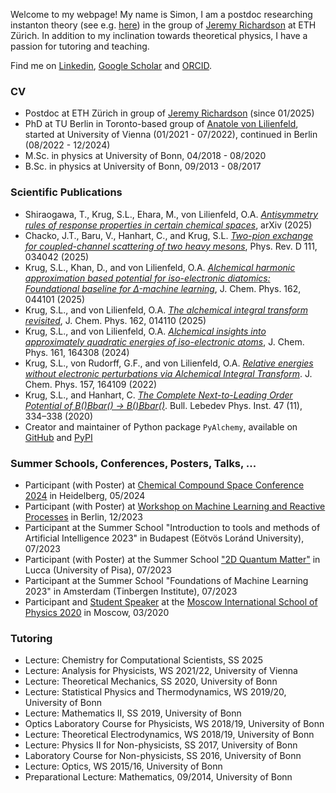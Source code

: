 Welcome to my webpage! My name is Simon, I am a postdoc researching instanton theory (see e.g. [here](https://www.nature.com/articles/s41467-024-48463-2)) in the group of [Jeremy Richardson](https://www.richardson.ethz.ch/people/jeremy-richardson.html) at ETH Zürich. In addition to my inclination towards theoretical physics, I have a passion for tutoring and teaching.

Find me on [Linkedin](https://www.linkedin.com/in/simon-le%C3%B3n-krug-191012284/), [Google Scholar](https://scholar.google.com/citations?user=SXvLvh8AAAAJ&hl=de&oi=ao) and [ORCID](https://orcid.org/0000-0002-9821-8280).

### CV
- Postdoc at ETH Zürich in group of [Jeremy Richardson](https://www.richardson.ethz.ch/people/jeremy-richardson.html) (since 01/2025)
- PhD at TU Berlin in Toronto-based group of [Anatole von Lilienfeld](https://chemspacelab.chem.utoronto.ca/people/head-of-lab), started at University of Vienna (01/2021 - 07/2022), continued in Berlin (08/2022 - 12/2024)
- M.Sc. in physics at University of Bonn, 04/2018 - 08/2020
- B.Sc. in physics at University of Bonn, 09/2013 - 08/2017

### Scientific Publications
- Shiraogawa, T., Krug, S.L., Ehara, M., von Lilienfeld, O.A. [_Antisymmetry rules of response properties in certain chemical spaces_](https://arxiv.org/abs/2502.12761), arXiv (2025)
- Chacko, J.T., Baru, V., Hanhart, C., and Krug, S.L. [_Two-pion exchange for coupled-channel scattering of two heavy mesons_](https://doi.org/10.1103/PhysRevD.111.034042), Phys. Rev. D 111, 034042 (2025)
- Krug, S.L., Khan, D., and von Lilienfeld, O.A. [_Alchemical harmonic approximation based potential for iso-electronic diatomics: Foundational baseline for Δ-machine learning_](https://doi.org/10.1063/5.0241872), J. Chem. Phys. 162, 044101 (2025)
- Krug, S.L., and von Lilienfeld, O.A. [_The alchemical integral transform revisited_](https://doi.org/10.1063/5.0245863), J. Chem. Phys. 162, 014110 (2025)
- Krug, S.L., and von Lilienfeld, O.A. [_Alchemical insights into approximately quadratic energies of iso-electronic atoms_](https://doi.org/10.1063/5.0225865), J. Chem. Phys. 161, 164308 (2024)
- Krug, S.L., von Rudorff, G.F., and von Lilienfeld, O.A. [_Relative energies without electronic perturbations via Alchemical Integral Transform_](https://doi.org/10.1063/5.0111511). J. Chem. Phys. 157, 164109 (2022)
- Krug, S.L., and Hanhart, C.  [_The Complete Next-to-Leading Order Potential of B(*)Bbar(*) -> B(*)Bbar(*)_](https://link.springer.com/article/10.3103/S1068335620110032). Bull. Lebedev Phys.
Inst. 47 (11), 334–338 (2020)
- Creator and maintainer of Python package ```PyAlchemy```, available on [GitHub](https://github.com/SimonLeonKrug/pyalchemy) and [PyPI](https://pypi.org/project/pyalchemy/)

### Summer Schools, Conferences, Posters, Talks, ...
- Participant (with Poster) at [Chemical Compound Space Conference 2024](https://ccsc2024.github.io/) in Heidelberg, 05/2024
- Participant (with Poster) at [Workshop on Machine Learning and Reactive Processes](https://www.bifold.berlin/news-events/events/workshop-quantum-machine-learning) in Berlin, 12/2023
- Participant at the Summer School "Introduction to tools and methods of Artificial Intelligence 2023" in Budapest (Eötvös Loránd University), 07/2023
- Participant (with Poster) at the Summer School ["2D Quantum Matter"](https://sites.google.com/view/2dqm/home) in Lucca (University of Pisa), 07/2023
- Participant at the Summer School "Foundations of Machine Learning 2023" in Amsterdam (Tinbergen Institute), 07/2023
- Participant and [Student Speaker](https://mosphys.ru/indico/event/5/contributions/251/) at the [Moscow International School of Physics 2020](https://mosphys.ru/2020/) in Moscow, 03/2020

### Tutoring
- Lecture: Chemistry for Computational Scientists, SS 2025
- Lecture: Analysis for Physicists, WS 2021/22, University of Vienna
- Lecture: Theoretical Mechanics, SS 2020, University of Bonn
- Lecture: Statistical Physics and Thermodynamics, WS 2019/20, University of Bonn
- Lecture: Mathematics II, SS 2019, University of Bonn
- Optics Laboratory Course for Physicists, WS 2018/19, University of Bonn
- Lecture: Theoretical Electrodynamics, WS 2018/19, University of Bonn
- Lecture: Physics II for Non-physicists, SS 2017, University of Bonn
- Laboratory Course for Non-physicists, SS 2016, University of Bonn
- Lecture: Optics, WS 2015/16, University of Bonn
- Preparational Lecture: Mathematics, 09/2014, University of Bonn
